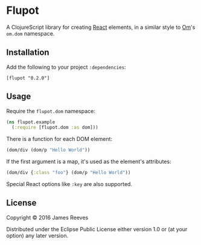 # Flupot

A ClojureScript library for creating [React][] elements, in a similar
style to [Om][]'s `om.dom` namespace.

[react]: https://facebook.github.io/react/
[om]: https://github.com/omcljs/om

## Installation

Add the following to your project `:dependencies`:

    [flupot "0.2.0"]

## Usage

Require the `flupot.dom` namespace:

```clojure
(ns flupot.example
  (:require [flupot.dom :as dom]))
```

There is a function for each DOM element:

```clojure
(dom/div (dom/p "Hello World"))
```

If the first argument is a map, it's used as the element's attributes:

```clojure
(dom/div {:class "foo"} (dom/p "Hello World"))
```

Special React options like `:key` are also supported.

## License

Copyright © 2016 James Reeves

Distributed under the Eclipse Public License either version 1.0 or (at
your option) any later version.
